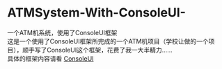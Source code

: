 # ATMSystem-With-ConsoleUI-
一个ATM机系统，使用了ConsoleUI框架<br>
这是一个使用了ConsoleUI框架所完成的一个ATM机项目（学校让做的一个项目），顺手写了ConsoleUI这个框架，花费了我一大半精力......<br>
具体的框架内容请看 [ConsoleUI](https://github.com/PurpleSky-NS/ConsoleUI)

